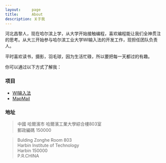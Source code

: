 ```yaml
---
layout:     page
title:      About
description: 关于我
---
```

河北昌黎人，现在哈尔滨上学，从大学开始接触编程，喜欢编程能让我们全神贯注的思考。从大三开始参与哈尔滨工业大学WI输入法的开发工作，现担任团队负责人。

平时喜欢读书，摄影，羽毛球，因为生活忙碌，所以要把每一天都过的有趣。

你可以通过以下方式了解我：


### 项目 ###

* [WI输入法](http://wi.hit.edu.cn/im)
* [MapMail]()


### 地址 ###
<blockquote>
<p>
中國 哈爾濱市 哈爾濱工業大學綜合樓803室
<br>
郵政編碼 150000
</p>
</blockquote>

<blockquote>
<p>
Bulding Zonghe Room 803
<br>
Harbin Institute of Technology
<br>
Harbin 150000
<br>
P.R.CHINA
</p>
</blockquote>
